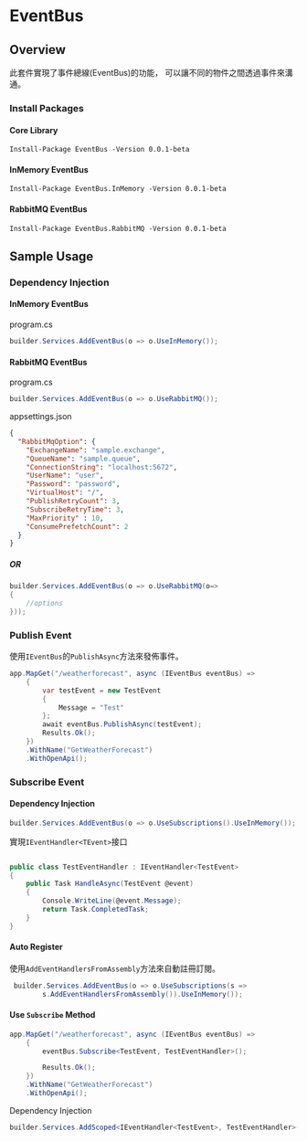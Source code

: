 # EventBus
## Overview

此套件實現了事件總線(EventBus)的功能，
可以讓不同的物件之間透過事件來溝通。

### Install Packages
#### Core Library
```shell
Install-Package EventBus -Version 0.0.1-beta
```

#### InMemory EventBus
```shell
Install-Package EventBus.InMemory -Version 0.0.1-beta
```

#### RabbitMQ EventBus
```shell
Install-Package EventBus.RabbitMQ -Version 0.0.1-beta
```

## Sample Usage
### Dependency Injection
#### InMemory EventBus
program.cs
```csharp
builder.Services.AddEventBus(o => o.UseInMemory());
```

#### RabbitMQ EventBus
program.cs
```csharp
builder.Services.AddEventBus(o => o.UseRabbitMQ());
```
appsettings.json
```json
{
  "RabbitMqOption": {
    "ExchangeName": "sample.exchange",
    "QueueName": "sample.queue",
    "ConnectionString": "localhost:5672",
    "UserName": "user",
    "Password": "password",
    "VirtualHost": "/",
    "PublishRetryCount": 3,
    "SubscribeRetryTime": 3,
    "MaxPriority" : 10,
    "ConsumePrefetchCount": 2
  }
}
```
##### OR
```csharp
builder.Services.AddEventBus(o => o.UseRabbitMQ(o=>
{
    //options
}));
```

### Publish Event
使用`IEventBus`的`PublishAsync`方法來發佈事件。
```csharp
app.MapGet("/weatherforecast", async (IEventBus eventBus) =>
    {
        var testEvent = new TestEvent
        {
            Message = "Test"
        };
        await eventBus.PublishAsync(testEvent);
        Results.Ok();
    })
    .WithName("GetWeatherForecast")
    .WithOpenApi();
```

### Subscribe Event
#### Dependency Injection
```csharp
builder.Services.AddEventBus(o => o.UseSubscriptions().UseInMemory());
```
實現`IEventHandler<TEvent>`接口
```csharp

public class TestEventHandler : IEventHandler<TestEvent>
{
    public Task HandleAsync(TestEvent @event)
    {
        Console.WriteLine(@event.Message);
        return Task.CompletedTask;
    }
}
```
#### Auto Register
使用`AddEventHandlersFromAssembly`方法來自動註冊訂閱。
```csharp
 builder.Services.AddEventBus(o => o.UseSubscriptions(s =>
        s.AddEventHandlersFromAssembly()).UseInMemory());
```

#### Use `Subscribe` Method
```csharp
app.MapGet("/weatherforecast", async (IEventBus eventBus) =>
    {
        eventBus.Subscribe<TestEvent, TestEventHandler>();

        Results.Ok();
    })
    .WithName("GetWeatherForecast")
    .WithOpenApi();
```

Dependency Injection
```csharp
builder.Services.AddScoped<IEventHandler<TestEvent>, TestEventHandler>();
```
